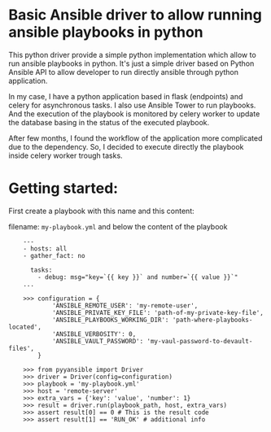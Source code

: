 # Basic Ansible driver to allow running ansible playbooks in python

This python driver provide a simple python implementation which allow to run
ansible playbooks in python. It's just a simple driver based on Python Ansible
API to allow developer to run directly ansible through python application. 

In my case, I have a python application based in flask (endpoints) and celery 
for asynchronous tasks. I also use Ansible Tower to run playbooks. And the 
execution of the playbook is monitored by celery worker to update the 
database basing in the status of the executed playbook. 

After few months, I found the workflow of the application more complicated due 
to the dependency. So, I decided to execute directly the playbook inside
celery worker trough tasks.

Getting started:
===============

First create a playbook with this name and this content:

filename: `my-playbook.yml` and below the content of the playbook

```
    ---
    - hosts: all
    - gather_fact: no
    
      tasks:    
        - debug: msg="key=`{{ key }}` and number=`{{ value }}`"
    ...

```


```
    >>> configuration = {
            'ANSIBLE_REMOTE_USER': 'my-remote-user',
            'ANSIBLE_PRIVATE_KEY_FILE': 'path-of-my-private-key-file',
            'ANSIBLE_PLAYBOOKS_WORKING_DIR': 'path-where-playbooks-located',
            'ANSIBLE_VERBOSITY': 0,
            'ANSIBLE_VAULT_PASSWORD': 'my-vaul-password-to-devault-files',
        }
        
    >>> from pyyansible import Driver
    >>> driver = Driver(config=configuration)
    >>> playbook = 'my-playbook.yml'
    >>> host = 'remote-server'
    >>> extra_vars = {'key': 'value', 'number': 1}
    >>> result = driver.run(playbook_path, host, extra_vars)
    >>> assert result[0] == 0 # This is the result code
    >>> assert result[1] == 'RUN_OK' # additional info
    
```
